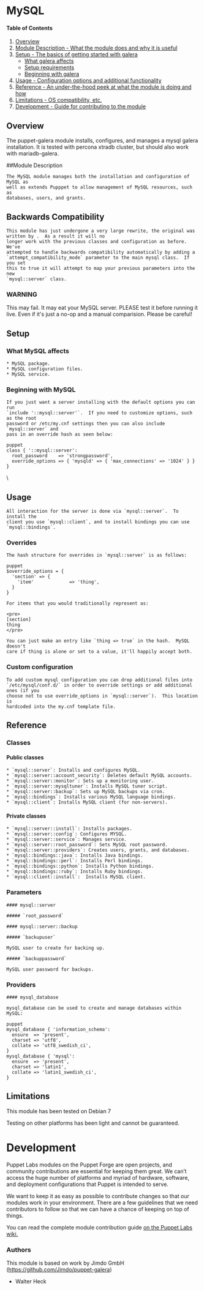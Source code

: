 


# MySQL

#### Table of Contents

1. [Overview](#overview)
2. [Module Description - What the module does and why it is useful](#module-description)
3. [Setup - The basics of getting started with galera](#setup)
    * [What galera affects](#what-mysql-affects)
    * [Setup requirements](#setup-requirements)
    * [Beginning with galera](#beginning-with-galera)
4. [Usage - Configuration options and additional functionality](#usage)
5. [Reference - An under-the-hood peek at what the module is doing and how](#reference)
5. [Limitations - OS compatibility, etc.](#limitations)
6. [Development - Guide for contributing to the module](#development)

## Overview

The puppet-galera module installs, configures, and manages a mysql galera installation. It is tested with percona xtradb cluster, but should also work with mariadb-galera.

##Module Description

```
The MySQL module manages both the installation and configuration of MySQL as
well as extends Pupppet to allow management of MySQL resources, such as
databases, users, and grants.
```

## Backwards Compatibility

```
This module has just undergone a very large rewrite, the original was written by .  As a result it will no
longer work with the previous classes and configuration as before.  We've
attempted to handle backwards compatibility automatically by adding a
`attempt_compatibility_mode` parameter to the main mysql class.  If you set
this to true it will attempt to map your previous parameters into the new
`mysql::server` class.
```
### WARNING

This may fail.  It may eat your MySQL server.  PLEASE test it before running it
live.  Even if it's just a no-op and a manual comparision.  Please be careful!

## Setup

### What MySQL affects

```
* MySQL package.
* MySQL configuration files.
* MySQL service.
```
### Beginning with MySQL

```
If you just want a server installing with the default options you can run
`include '::mysql::server'`.  If you need to customize options, such as the root
password or /etc/my.cnf settings then you can also include `mysql::server` and
pass in an override hash as seen below:
```
```
puppet
class { '::mysql::server':
  root_password    => 'strongpassword',
  override_options => { 'mysqld' => { 'max_connections' => '1024' } }
}
```
\
## Usage

```
All interaction for the server is done via `mysql::server`.  To install the
client you use `mysql::client`, and to install bindings you can use
`mysql::bindings`.
```
### Overrides

```
The hash structure for overrides in `mysql::server` is as follows:
```

```
puppet
$override_options = {
  'section' => {
    'item'             => 'thing',
  }
}
```
```
For items that you would traditionally represent as:
```
```
<pre>
[section]
thing
</pre>
```
```
You can just make an entry like `thing => true` in the hash.  MySQL doesn't
care if thing is alone or set to a value, it'll happily accept both.
```
### Custom configuration

```
To add custom mysql configuration you can drop additional files into
`/etc/mysql/conf.d/` in order to override settings or add additional ones (if you
choose not to use override_options in `mysql::server`).  This location is
hardcoded into the my.cnf template file.
```
## Reference

### Classes

#### Public classes
```
* `mysql::server`: Installs and configures MySQL.
* `mysql::server::account_security`: Deletes default MySQL accounts.
* `mysql::server::monitor`: Sets up a monitoring user.
* `mysql::server::mysqltuner`: Installs MySQL tuner script.
* `mysql::server::backup`: Sets up MySQL backups via cron.
* `mysql::bindings`: Installs various MySQL language bindings.
* `mysql::client`: Installs MySQL client (for non-servers).
```
#### Private classes
```
* `mysql::server::install`: Installs packages.
* `mysql::server::config`: Configures MYSQL.
* `mysql::server::service`: Manages service.
* `mysql::server::root_password`: Sets MySQL root password.
* `mysql::server::providers`: Creates users, grants, and databases.
* `mysql::bindings::java`: Installs Java bindings.
* `mysql::bindings::perl`: Installs Perl bindings.
* `mysql::bindings::python`: Installs Python bindings.
* `mysql::bindings::ruby`: Installs Ruby bindings.
* `mysql::client::install`:  Installs MySQL client.
```
### Parameters

```
#### mysql::server

##### `root_password`

#### mysql::server::backup

##### `backupuser`

MySQL user to create for backing up.

##### `backuppassword`

MySQL user password for backups.
```

### Providers

```
#### mysql_database

mysql_database can be used to create and manage databases within MySQL:
```
```
puppet
mysql_database { 'information_schema':
  ensure  => 'present',
  charset => 'utf8',
  collate => 'utf8_swedish_ci',
}
mysql_database { 'mysql':
  ensure  => 'present',
  charset => 'latin1',
  collate => 'latin1_swedish_ci',
}
```

## Limitations

This module has been tested on Debian 7

Testing on other platforms has been light and cannot be guaranteed.

# Development

Puppet Labs modules on the Puppet Forge are open projects, and community
contributions are essential for keeping them great. We can’t access the
huge number of platforms and myriad of hardware, software, and deployment
configurations that Puppet is intended to serve.

We want to keep it as easy as possible to contribute changes so that our
modules work in your environment. There are a few guidelines that we need
contributors to follow so that we can have a chance of keeping on top of things.

You can read the complete module contribution guide [on the Puppet Labs wiki.](http://projects.puppetlabs.com/projects/module-site/wiki/Module_contributing)

### Authors

This module is based on work by Jimdo GmbH (https://github.com/Jimdo/puppet-galera)

* Walter Heck
